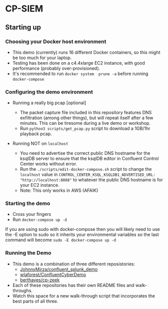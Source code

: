# CP-SIEM
## Starting up
### Choosing your Docker host environment

- This demo (currently) runs 16 different Docker containers, so this might be too much for your laptop.
- Testing has been done on a c4.4xlarge EC2 instance, with good performance (probably over-provisioned).
- It's recommended to run ```docker system  prune -a``` before running ```docker-compose```

### Configuring the demo environment

- Running a really big pcap [optional]
  - The packet capture file included in this repository features DNS exfiltration (among other things), but will repeat itself after a few minutes.  This can be tiresome during a live demo or workshop.
  - Run ```python3 scripts/get_pcap.py``` script to download a 1GB/1hr playback pcap.
 

- Running NOT on ```localhost``` 
  - You need to advertise the correct public DNS hostname for the ksqlDB server to ensure that the ksqlDB editor in Confluent Control Center works without error. 
  - Run the ```./scripts/edit-docker-compose.sh``` script to change the ```localhost``` value in  ```CONTROL_CENTER_KSQL_KSQLDB1_ADVERTISED_URL: "http://localhost:8088"``` to whatever the public DNS hostname is for your EC2 instance.
  - Note: This only works in AWS (AFAIK)
  
### Starting the demo
- Cross your fingers
- Run ```docker-compose up -d```

If you are using sudo with docker-compose then you will likely need to use the -E option to sudo so it inherits your environmental variables so the last command will become ```sudo -E docker-compose up -d```

### Running the Demo
- This demo is a combination of three different reposistories:
  - [JohnnyMirza/confluent_splunk_demo](https://github.com/JohnnyMirza/confluent_splunk_demo)
  - [wlaforest/ConfluentCyberDemo](https://github.com/wlaforest/ConfluentCyberDemo)
  - [berthayes/cp-zeek](https://github.com/berthayes/cp-zeek)
- Each of these repositories has their own README files and walk-throughs.
- Watch this space for a new walk-through script that incorporates the best parts of all three.
